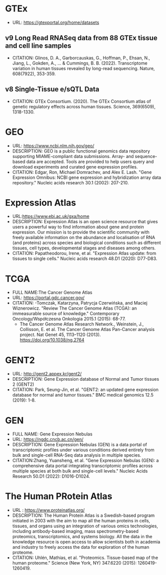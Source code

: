# GTEx
- URL: https://gtexportal.org/home/datasets

## v9 Long Read RNASeq data from 88 GTEx tissue and cell line samples
- CITATION: Glinos, D. A., Garborcauskas, G., Hoffman, P., Ehsan, N., Jiang, L., Gokden, A., ... & Cummings, B. B. (2022). Transcriptome variation in human tissues revealed by long-read sequencing. Nature, 608(7922), 353-359.

## v8 Single-Tissue e/sQTL Data
- CITATION: GTEx Consortium. (2020). The GTEx Consortium atlas of genetic regulatory effects across human tissues. Science, 369(6509), 1318-1330. 

# GEO
- URL: https://www.ncbi.nlm.nih.gov/geo/
- DESCRIPTION: GEO is a public functional genomics data repository supporting MIAME-compliant data submissions. Array- and sequence-based data are accepted. Tools are provided to help users query and download experiments and curated gene expression profiles.
- CITATION: Edgar, Ron, Michael Domrachev, and Alex E. Lash. "Gene Expression Omnibus: NCBI gene expression and hybridization array data repository." Nucleic acids research 30.1 (2002): 207-210.

# Expression Atlas
- URL:https://www.ebi.ac.uk/gxa/home
- DESCRIPTION: Expression Atlas is an open science resource that gives users a powerful way to find information about gene and protein expression. Our mission is to provide the scientific community with freely available information on the abundance and localisation of RNA (and proteins) across species and biological conditions such as different tissues, cell types, developmental stages and diseases among others.
- CITATION: Papatheodorou, Irene, et al. "Expression Atlas update: from tissues to single cells." Nucleic acids research 48.D1 (2020): D77-D83.

# TCGA
- FULL NAME:The Cancer Genome Atlas
- URL: https://portal.gdc.cancer.gov/
- CITATION:
  -Tomczak, Katarzyna, Patrycja Czerwińska, and Maciej Wiznerowicz. "Review The Cancer Genome Atlas (TCGA): an immeasurable source of knowledge." Contemporary Oncology/Współczesna Onkologia 2015.1 (2015): 68-77.
  - The Cancer Genome Atlas Research Network., Weinstein, J., Collisson, E. et al. The Cancer Genome Atlas Pan-Cancer analysis project. Nat Genet 45, 1113–1120 (2013). https://doi.org/10.1038/ng.2764

# GENT2
- URL: http://gent2.appex.kr/gent2/
- DESCRIPTION: Gene Expression database of Normal and Tumor tissues 2 (GENT2) 
- CITATION: Park, Seung-Jin, et al. "GENT2: an updated gene expression database for normal and tumor tissues." BMC medical genomics 12.5 (2019): 1-8.

# GEN
- FULL NAME: Gene Expression Nebulas
- URL: https://ngdc.cncb.ac.cn/gen/
- DESCRIPTION: Gene Expression Nebulas (GEN) is a data portal of transcriptomic profiles under various conditions derived entirely from bulk and single-cell RNA-Seq data analysis in multiple species.
- CITATION:Zhang, Yuansheng, et al. "Gene Expression Nebulas (GEN): a comprehensive data portal integrating transcriptomic profiles across multiple species at both bulk and single-cell levels." Nucleic Acids Research 50.D1 (2022): D1016-D1024.

# The Human PRotein Atlas
- URL : https://www.proteinatlas.org/
- DESCRIPTION: The Human Protein Atlas is a Swedish-based program initiated in 2003 with the aim to map all the human proteins in cells, tissues, and organs using an integration of various omics technologies, including antibody-based imaging, mass spectrometry-based proteomics, transcriptomics, and systems biology. All the data in the knowledge resource is open access to allow scientists both in academia and industry to freely access the data for exploration of the human proteome.
- CITATION: Uhlén, Mathias, et al. "Proteomics. Tissue-based map of the human proteome." Science (New York, NY) 347.6220 (2015): 1260419-1260419.
